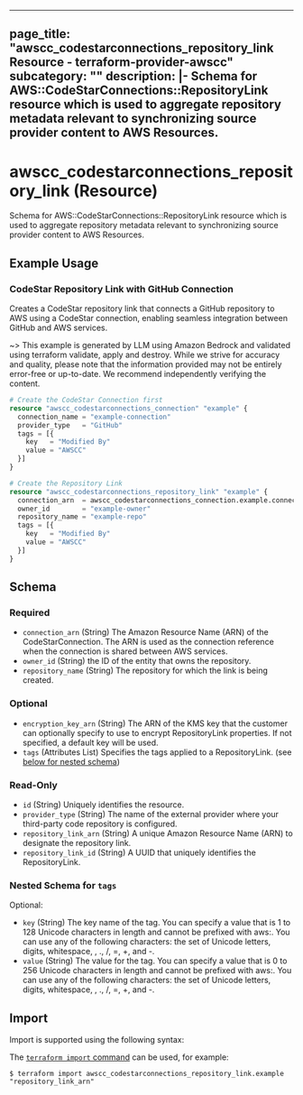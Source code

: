 
---
page_title: "awscc_codestarconnections_repository_link Resource - terraform-provider-awscc"
subcategory: ""
description: |-
  Schema for AWS::CodeStarConnections::RepositoryLink resource which is used to aggregate repository metadata relevant to synchronizing source provider content to AWS Resources.
---

# awscc_codestarconnections_repository_link (Resource)

Schema for AWS::CodeStarConnections::RepositoryLink resource which is used to aggregate repository metadata relevant to synchronizing source provider content to AWS Resources.

## Example Usage

### CodeStar Repository Link with GitHub Connection

Creates a CodeStar repository link that connects a GitHub repository to AWS using a CodeStar connection, enabling seamless integration between GitHub and AWS services.

~> This example is generated by LLM using Amazon Bedrock and validated using terraform validate, apply and destroy. While we strive for accuracy and quality, please note that the information provided may not be entirely error-free or up-to-date. We recommend independently verifying the content.

```terraform
# Create the CodeStar Connection first
resource "awscc_codestarconnections_connection" "example" {
  connection_name = "example-connection"
  provider_type   = "GitHub"
  tags = [{
    key   = "Modified By"
    value = "AWSCC"
  }]
}

# Create the Repository Link
resource "awscc_codestarconnections_repository_link" "example" {
  connection_arn  = awscc_codestarconnections_connection.example.connection_arn
  owner_id        = "example-owner"
  repository_name = "example-repo"
  tags = [{
    key   = "Modified By"
    value = "AWSCC"
  }]
}
```

<!-- schema generated by tfplugindocs -->
## Schema

### Required

- `connection_arn` (String) The Amazon Resource Name (ARN) of the CodeStarConnection. The ARN is used as the connection reference when the connection is shared between AWS services.
- `owner_id` (String) the ID of the entity that owns the repository.
- `repository_name` (String) The repository for which the link is being created.

### Optional

- `encryption_key_arn` (String) The ARN of the KMS key that the customer can optionally specify to use to encrypt RepositoryLink properties. If not specified, a default key will be used.
- `tags` (Attributes List) Specifies the tags applied to a RepositoryLink. (see [below for nested schema](#nestedatt--tags))

### Read-Only

- `id` (String) Uniquely identifies the resource.
- `provider_type` (String) The name of the external provider where your third-party code repository is configured.
- `repository_link_arn` (String) A unique Amazon Resource Name (ARN) to designate the repository link.
- `repository_link_id` (String) A UUID that uniquely identifies the RepositoryLink.

<a id="nestedatt--tags"></a>
### Nested Schema for `tags`

Optional:

- `key` (String) The key name of the tag. You can specify a value that is 1 to 128 Unicode characters in length and cannot be prefixed with aws:. You can use any of the following characters: the set of Unicode letters, digits, whitespace, , ., /, =, +, and -.
- `value` (String) The value for the tag. You can specify a value that is 0 to 256 Unicode characters in length and cannot be prefixed with aws:. You can use any of the following characters: the set of Unicode letters, digits, whitespace, , ., /, =, +, and -.

## Import

Import is supported using the following syntax:

The [`terraform import` command](https://developer.hashicorp.com/terraform/cli/commands/import) can be used, for example:

```shell
$ terraform import awscc_codestarconnections_repository_link.example "repository_link_arn"
```
